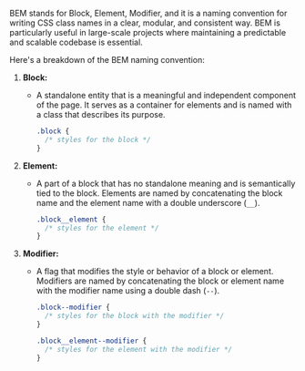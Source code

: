 BEM stands for Block, Element, Modifier, and it is a naming convention for writing CSS class names in a clear, modular, and consistent way. BEM is particularly useful in large-scale projects where maintaining a predictable and scalable codebase is essential.

Here's a breakdown of the BEM naming convention:

1. **Block:**
   - A standalone entity that is a meaningful and independent component of the page. It serves as a container for elements and is named with a class that describes its purpose.

     ```css
     .block {
       /* styles for the block */
     }
     ```

2. **Element:**
   - A part of a block that has no standalone meaning and is semantically tied to the block. Elements are named by concatenating the block name and the element name with a double underscore (`__`).

     ```css
     .block__element {
       /* styles for the element */
     }
     ```

3. **Modifier:**
   - A flag that modifies the style or behavior of a block or element. Modifiers are named by concatenating the block or element name with the modifier name using a double dash (`--`).

     ```css
     .block--modifier {
       /* styles for the block with the modifier */
     }

     .block__element--modifier {
       /* styles for the element with the modifier */
     }
     ```